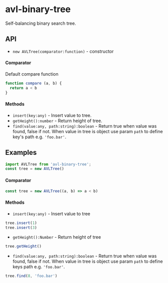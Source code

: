 # avl-binary-tree
Self-balancing binary search tree.

## API 
* `new AVLTree(comparator:function)` - constructor
#### Comparator
Default compare function
```javascript
function compare (a, b) {
  return a < b
}
```

#### Methods
* `insert(key:any)` - Insert value to tree.
* `getHeight():number` - Return height of tree.
* `find(value:any, path:string):boolean` - Return true when value was found, false if not. When value in tree is object use param `path` to define key's path e.g. `'foo.bar'`.

## Examples

```javascript
import AVLTree from 'avl-binary-tree';
const tree = new AVLTree()
```

#### Comparator
```javascript
const tree = new AVLTree((a, b) => a < b)
```
#### Methods
* `insert(key:any)` - Insert value to tree
```javascript
tree.insert(1)
tree.insert(3)
```

* `getHeight():Number` - Return height of tree
```javascript
tree.getHeight()
```

* `find(value:any, path:string):boolean` - Return true when value was found, false if not. When value in tree is object use param `path` to define keys path e.g. `'foo.bar'`.
```javascript
tree.find(8, 'foo.bar')
```
